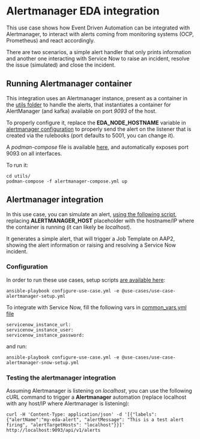 # Alertmanager EDA integration

This use case shows how Event Driven Automation can be integrated with Alertmanager, to interact with alerts coming from monitoring systems (OCP, Prometheus) and react accordingly.

There are two scenarios, a simple alert handler that only prints information and another one interacting with Service Now to raise an incident, resolve the issue (simulated) and close the incident.

## Running Alertmanager container

This integration uses an Alertmanager instance, present as a container in the [utils folder](../../utils) to handle the alerts, that instantiates a container for AlertManager (and kafka) available on port _9093_ of the host.

To properly configure it, replace the **EDA_NODE_HOSTNAME** variable in [alertmanager configuration](../../utils/alertmanager/alertmanager.yml) to properly send the alert on the listener that is created via the rulebooks (port defaults to 5001, you can change it).

A *podman-compose* file is available [here](../../utils/alertmanager-compose.yml), and automatically exposes port 9093 on all interfaces.

To run it:

    cd utils/
    podman-compose -f alertmanager-compose.yml up

## Alertmanager integration

In this use case, you can simulate an alert, [using the following script](../../utils/send-alert), replacing **ALERTMANAGER_HOST** placeholder with the hostname/IP where the container is running (it can likely be _localhost_).

It generates a simple alert, that will trigger a Job Template on AAP2, showing the alert information or raising and resolving a Service Now incident.

### Configuration

In order to run these use cases, setup scripts [are available here](../../eda-demo-setup/):

    ansible-playbook configure-use-case.yml -e @use-cases/use-case-alertmanager-setup.yml

To integrate with Service Now, fill the following vars in [common_vars.yml file](./vars/common_vars.yml)

    servicenow_instance_url:
    servicenow_instance_user:
    servicenow_instance_password:

and run:

    ansible-playbook configure-use-case.yml -e @use-cases/use-case-alertmanager-snow-setup.yml

### Testing the alertmanager integration

Assuming Alertmanager is listening on *localhost*, you can use the following cURL command to trigger a **Alertmanager** automation (replace localhost with any host/IP where Alertmanager is listening):

    curl -H 'Content-Type: application/json' -d '[{"labels":{"alertName":"my-eda-alert", "alertMessage": "This is a test alert firing", "alertTargetHosts": "localhost"}}]' http://localhost:9093/api/v1/alerts
